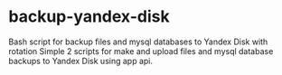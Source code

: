 # backup-yandex-disk
Bash script for backup files and mysql databases to Yandex Disk with rotation
Simple 2 scripts for make and upload files and mysql database backups to Yandex Disk using app api.
